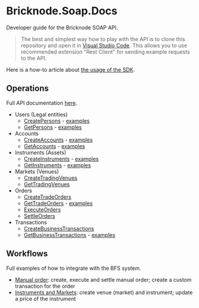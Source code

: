 # Bricknode.Soap.Docs

Developer guide for the Bricknode SOAP API.

> The best and simplest way how to play with the API is to clone this repository and open it in [Visual Studio Code](https://code.visualstudio.com/download). This allows you to use recommended extension "Rest Client" for sending example requests to the API.

Here is a how-to article about [the usage of the SDK](howto/use-of-sdk.md).

## Operations

Full API documentation [here](https://bricknode.atlassian.net/wiki/spaces/API/overview).

- Users (Legal entities)
  - [CreatePersons](https://bricknode.atlassian.net/wiki/spaces/API/pages/57639004/CreatePersons) - [examples](operations/CreatePersons.http)
  - [GetPersons](https://bricknode.atlassian.net/wiki/spaces/API/pages/57639002/GetPersons) - [examples](operations/GetPersons.http)
- Accounts
  - [CreateAccounts](https://bricknode.atlassian.net/wiki/spaces/API/pages/52003249/CreateAccounts) - [examples](operations/CreateAccounts.http)
  - [GetAccounts](https://bricknode.atlassian.net/wiki/spaces/API/pages/52002947/GetAccounts) - [examples](operations/GetAccounts.http)
- Instruments (Assets)
  - [CreateInstruments](https://bricknode.atlassian.net/wiki/spaces/API/pages/56328268/CreateInstruments) - [examples](operations/CreateInstruments.http)
  - [GetInstruments](https://bricknode.atlassian.net/wiki/spaces/API/pages/58261553/GetInstruments) - [examples](operations/GetInstruments.http)
- Markets (Venues)
  - [CreateTradingVenues](https://bricknode.atlassian.net/wiki/spaces/API/pages/1457979715/CreateTradingVenues)
  - [GetTradingVenues](https://bricknode.atlassian.net/wiki/spaces/API/pages/83132616/GetTradingVenues)
- Orders
  - [CreateTradeOrders](https://bricknode.atlassian.net/wiki/spaces/API/pages/52002940/CreateTradeOrders)
  - [GetTradeOrders](https://bricknode.atlassian.net/wiki/spaces/API/pages/52002923/GetTradeOrders) - [examples](operations/GetTradeOrders.http)
  - [ExecuteOrders](https://bricknode.atlassian.net/wiki/spaces/API/pages/2714271827/ExecuteOrders)
  - [SettleOrders](https://bricknode.atlassian.net/wiki/spaces/API/pages/2714304848/SettleOrders)
- Transactions
  - [CreateBusinessTransactions](https://bricknode.atlassian.net/wiki/spaces/API/pages/60031192/CreateBusinessTransaction)
  - [GetBusinessTransactions](https://bricknode.atlassian.net/wiki/spaces/API/pages/58916910/GetBusinessTransactions) - [examples](operations/GetBusinessTransactions.http)

## Workflows

Full examples of how to integrate with the BFS system.

- [Manual order](workflows/manual-order.http): create, execute and settle manual order; create a custom transaction for the order
- [Instruments and Markets](workflows/instrument-market.http): create venue (market) and instrument; update a price of the instrument
